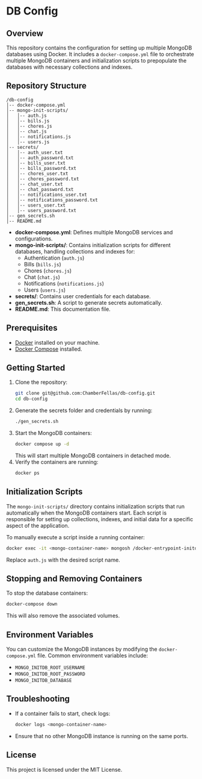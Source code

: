 # DB Config

## Overview

This repository contains the configuration for setting up multiple MongoDB databases using Docker. It includes a `docker-compose.yml` file to orchestrate multiple MongoDB containers and initialization scripts to prepopulate the databases with necessary collections and indexes.

## Repository Structure

```
/db-config
│-- docker-compose.yml
│-- mongo-init-scripts/
│   │-- auth.js
│   │-- bills.js
│   │-- chores.js
│   │-- chat.js
│   │-- notifications.js
│   │-- users.js
│-- secrets/
│   │-- auth_user.txt
│   │-- auth_password.txt
│   │-- bills_user.txt
│   │-- bills_password.txt
│   │-- chores_user.txt
│   │-- chores_password.txt
│   │-- chat_user.txt
│   │-- chat_password.txt
│   │-- notifications_user.txt
│   │-- notifications_password.txt
│   │-- users_user.txt
│   │-- users_password.txt
│-- gen_secrets.sh
│-- README.md
```

- **docker-compose.yml**: Defines multiple MongoDB services and configurations.
- **mongo-init-scripts/**: Contains initialization scripts for different databases, handling collections and indexes for:
  - Authentication (`auth.js`)
  - Bills (`bills.js`)
  - Chores (`chores.js`)
  - Chat (`chat.js`)
  - Notifications (`notifications.js`)
  - Users (`users.js`)
- **secrets/**: Contains user credentials for each database.
- **gen\_secrets.sh**: A script to generate secrets automatically.
- **README.md**: This documentation file.

## Prerequisites

- [Docker](https://www.docker.com/get-started) installed on your machine.
- [Docker Compose](https://docs.docker.com/compose/install/) installed.

## Getting Started

1. Clone the repository:
   ```sh
   git clone git@github.com:ChamberFellas/db-config.git
   cd db-config
   ```
2. Generate the secrets folder and credentials by running:
   ```sh
   ./gen_secrets.sh
   ```
3. Start the MongoDB containers:
   ```sh
   docker compose up -d
   ```
   This will start multiple MongoDB containers in detached mode.
4. Verify the containers are running:
   ```sh
   docker ps
   ```

## Initialization Scripts

The `mongo-init-scripts/` directory contains initialization scripts that run automatically when the MongoDB containers start. Each script is responsible for setting up collections, indexes, and initial data for a specific aspect of the application.

To manually execute a script inside a running container:

```sh
docker exec -it <mongo-container-name> mongosh /docker-entrypoint-initdb.d/auth.js
```

Replace `auth.js` with the desired script name.

## Stopping and Removing Containers

To stop the database containers:

```sh
docker-compose down
```

This will also remove the associated volumes.

## Environment Variables

You can customize the MongoDB instances by modifying the `docker-compose.yml` file. Common environment variables include:

- `MONGO_INITDB_ROOT_USERNAME`
- `MONGO_INITDB_ROOT_PASSWORD`
- `MONGO_INITDB_DATABASE`

## Troubleshooting

- If a container fails to start, check logs:
  ```sh
  docker logs <mongo-container-name>
  ```
- Ensure that no other MongoDB instance is running on the same ports.

## License

This project is licensed under the MIT License.

